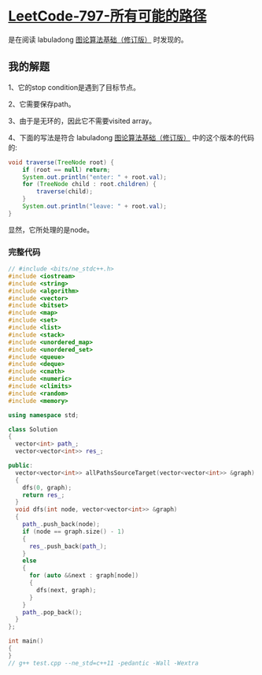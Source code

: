 # [LeetCode-797-所有可能的路径](https://leetcode.cn/problems/all-paths-from-source-to-target/)

是在阅读 labuladong [图论算法基础（修订版）](https://mp.weixin.qq.com/s?__biz=MzAxODQxMDM0Mw==&mid=2247494624&idx=1&sn=29b84ce2a1ba8115922179e207281e27&scene=21#wechat_redirect) 时发现的。

## 我的解题

1、它的stop condition是遇到了目标节点。

2、它需要保存path。

3、由于是无环的，因此它不需要visited array。

4、下面的写法是符合 labuladong [图论算法基础（修订版）](https://mp.weixin.qq.com/s?__biz=MzAxODQxMDM0Mw==&mid=2247494624&idx=1&sn=29b84ce2a1ba8115922179e207281e27&scene=21#wechat_redirect)  中的这个版本的代码的:

```java
void traverse(TreeNode root) {
    if (root == null) return;
    System.out.println("enter: " + root.val);
    for (TreeNode child : root.children) {
        traverse(child);
    }
    System.out.println("leave: " + root.val);
}
```

显然，它所处理的是node。

### 完整代码

```c++
// #include <bits/ne_stdc++.h>
#include <iostream>
#include <string>
#include <algorithm>
#include <vector>
#include <bitset>
#include <map>
#include <set>
#include <list>
#include <stack>
#include <unordered_map>
#include <unordered_set>
#include <queue>
#include <deque>
#include <cmath>
#include <numeric>
#include <climits>
#include <random>
#include <memory>

using namespace std;

class Solution
{
  vector<int> path_;
  vector<vector<int>> res_;

public:
  vector<vector<int>> allPathsSourceTarget(vector<vector<int>> &graph)
  {
    dfs(0, graph);
    return res_;
  }
  void dfs(int node, vector<vector<int>> &graph)
  {
    path_.push_back(node);
    if (node == graph.size() - 1)
    {
      res_.push_back(path_);
    }
    else
    {
      for (auto &&next : graph[node])
      {
        dfs(next, graph);
      }
    }
    path_.pop_back();
  }
};

int main()
{
}
// g++ test.cpp --ne_std=c++11 -pedantic -Wall -Wextra

```

